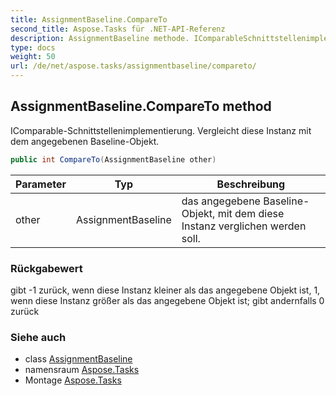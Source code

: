```yaml
---
title: AssignmentBaseline.CompareTo
second_title: Aspose.Tasks für .NET-API-Referenz
description: AssignmentBaseline methode. IComparableSchnittstellenimplementierung. Vergleicht diese Instanz mit dem angegebenen BaselineObjekt.
type: docs
weight: 50
url: /de/net/aspose.tasks/assignmentbaseline/compareto/
---
```

## AssignmentBaseline.CompareTo method

IComparable-Schnittstellenimplementierung. Vergleicht diese Instanz mit dem angegebenen Baseline-Objekt.

```csharp
public int CompareTo(AssignmentBaseline other)
```

| Parameter | Typ | Beschreibung |
| --- | --- | --- |
| other | AssignmentBaseline | das angegebene Baseline-Objekt, mit dem diese Instanz verglichen werden soll. |

### Rückgabewert

gibt -1 zurück, wenn diese Instanz kleiner als das angegebene Objekt ist, 1, wenn diese Instanz größer als das angegebene Objekt ist; gibt andernfalls 0 zurück

### Siehe auch

* class [AssignmentBaseline](../)
* namensraum [Aspose.Tasks](../../assignmentbaseline/)
* Montage [Aspose.Tasks](../../../)



